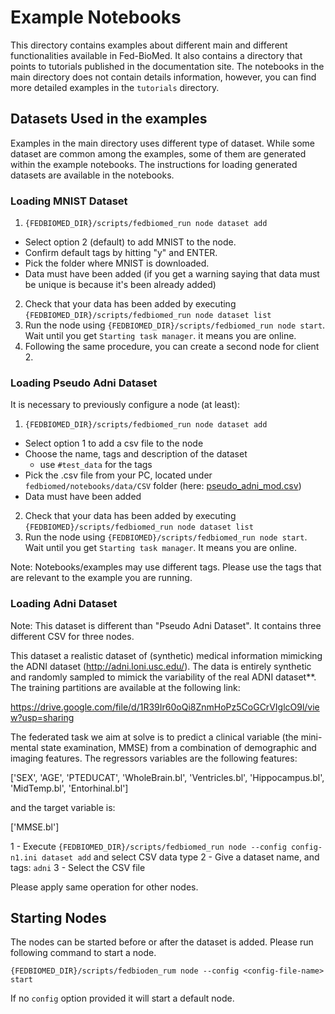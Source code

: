 # Example Notebooks

This directory contains examples about different main and different functionalities available in Fed-BioMed. It also contains a directory that points to tutorials published in the documentation site. The notebooks in the main directory does not contain details information, however, you can find more detailed examples in the `tutorials` directory.

## Datasets Used in the examples

Examples in the main directory uses different type of dataset. While some dataset are common among the examples, some of them are generated within the example notebooks. The instructions for loading generated datasets are available in the notebooks.   

### Loading MNIST Dataset

1. `{FEDBIOMED_DIR}/scripts/fedbiomed_run node dataset add`
  * Select option 2 (default) to add MNIST to the node.
  * Confirm default tags by hitting "y" and ENTER.
  * Pick the folder where MNIST is downloaded.
  * Data must have been added (if you get a warning saying that data must be unique is because it's been already added)

2. Check that your data has been added by executing `{FEDBIOMED_DIR}/scripts/fedbiomed_run node dataset list`
3. Run the node using `{FEDBIOMED_DIR}/scripts/fedbiomed_run node start`. Wait until you get `Starting task manager`. it means you are online.
4. Following the same procedure, you can create a second node for client 2.


### Loading Pseudo Adni Dataset

It is necessary to previously configure a node (at least):
1. `{FEDBIOMED_DIR}/scripts/fedbiomed_run node dataset add`
  * Select option 1 to add a csv file to the node
  * Choose the name, tags and description of the dataset
    * use `#test_data` for the tags
  * Pick the .csv file from your PC, located under `fedbiomed/notebooks/data/CSV` folder (here: [pseudo_adni_mod.csv](./data/CSV/pseudo_adni_mod.csv))
  * Data must have been added
2. Check that your data has been added by executing `{FEDBIOMED}/scripts/fedbiomed_run node dataset list`
3. Run the node using `{FEDBIOMED}/scripts/fedbiomed_run node start`. Wait until you get `Starting task manager`. It means you are online.

Note: Notebooks/examples may use different tags. Please use the tags that are relevant to the example you are running.

### Loading Adni Dataset

Note: This dataset is different than "Pseudo Adni Dataset". It contains three different CSV for three nodes.

This dataset a realistic dataset of (synthetic) medical information mimicking the ADNI dataset (http://adni.loni.usc.edu/). The data is entirely synthetic and randomly sampled to mimick the variability of the real ADNI dataset**. The training partitions are available at the following link:

https://drive.google.com/file/d/1R39Ir60oQi8ZnmHoPz5CoGCrVIglcO9l/view?usp=sharing

The federated task we aim at solve is to predict a clinical variable (the mini-mental state examination, MMSE) from a combination of demographic and imaging features. The regressors variables are the following features:

['SEX', 'AGE', 'PTEDUCAT', 'WholeBrain.bl', 'Ventricles.bl', 'Hippocampus.bl', 'MidTemp.bl', 'Entorhinal.bl']

and the target variable is:

['MMSE.bl']


1 - Execute `{FEDBIOMED_DIR}/scripts/fedbiomed_run node --config config-n1.ini dataset add` and select CSV data type
2 - Give a dataset name, and tags: `adni`
3 - Select the CSV file

Please apply same operation for other nodes.


## Starting Nodes

The nodes can be started before or after the dataset is added. Please run following command to start a node.

```
{FEDBIOMED_DIR}/scripts/fedbioden_rum node --config <config-file-name> start
```

If no `config` option provided it will start a default node.




